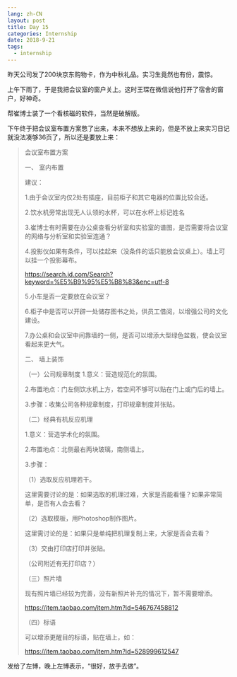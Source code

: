 ```yaml
---
lang: zh-CN
layout: post
title: Day 15
categories: Internship
date: 2018-9-21
tags:
  - internship
---
```


昨天公司发了200块京东购物卡，作为中秋礼品。实习生竟然也有份，震惊。

上午下雨了，于是我把会议室的窗户关上。这时王琛在微信说他打开了宿舍的窗户，好神奇。

帮崔博士装了一个看核磁的软件，当然是破解版。

下午终于把会议室布置方案憋了出来，本来不想放上来的，但是不放上来实习日记就没法凑够36页了，所以还是要放上来：

>会议室布置方案
>
>一、	室内布置
>
>建议：
>
>1.由于会议室内仅2处有插座，目前柜子和其它电器的位置比较合适。
>
>2.饮水机旁常出现无人认领的水杯，可以在水杯上标记姓名
>
>3.崔博士有时需要在办公桌查看分析室和实验室的谱图，是否需要将会议室的网络与分析室和实验室连通？
>
>4.投影仪如果有条件，可以挂起来（没条件的话只能放会议桌上）。墙上可以挂一个投影幕布。
>
>https://search.jd.com/Search?keyword=%E5%B9%95%E5%B8%83&enc=utf-8
>
>5.小车是否一定要放在会议室？
>
>6.柜子中是否可以开辟一处储存图书之处，供员工借阅，以增强公司的文化建设。
>
>7.办公桌和会议室中间靠墙的一侧，是否可以增添大型绿色盆栽，使会议室看起来更大气。
>
>二、	墙上装饰
>
>（一）公司规章制度
>1.意义：营造规范化的氛围。
>
>2.布置地点：门左侧饮水机上方，若空间不够可以贴在门上或门后的墙上。
>
>3.步骤：收集公司各种规章制度，打印规章制度并张贴。
>
>（二）经典有机反应机理
>
>1.意义：营造学术化的氛围。
>
>2.布置地点：北侧最右两块玻璃，南侧墙上。
>
>3.步骤：
>
>（1）选取反应机理若干。
>
>这里需要讨论的是：如果选取的机理过难，大家是否能看懂？如果非常简单，是否有人会去看？
>
>（2）选取模板，用Photoshop制作图片。
>
>这里需讨论的是：如果只是单纯把机理复制上来，大家是否会去看？
>
>（3）交由打印店打印并张贴。
>
>（公司附近有无打印店？）
>
>（三）照片墙
>
>现有照片墙已经较为完善，没有新照片补充的情况下，暂不需要增添。
>
>https://item.taobao.com/item.htm?id=546767458812
>
>（四）标语
>
>可以增添更醒目的标语，贴在墙上，如：
>
>https://item.taobao.com/item.htm?id=528999612547

发给了左博，晚上左博表示，“很好，放手去做”。
